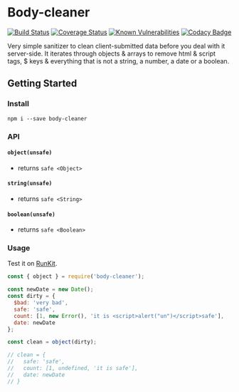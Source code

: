 # Body-cleaner

[![Build Status](https://travis-ci.org/atmys/body-cleaner.svg?branch=master)](https://travis-ci.org/atmys/body-cleaner)
[![Coverage Status](https://coveralls.io/repos/github/atmys/body-cleaner/badge.svg)](https://coveralls.io/github/atmys/body-cleaner)
[![Known Vulnerabilities](https://snyk.io/test/github/atmys/body-cleaner/badge.svg?targetFile=package.json)](https://snyk.io/test/github/atmys/body-cleaner?targetFile=package.json)
[![Codacy Badge](https://api.codacy.com/project/badge/Grade/462676090fab4f61a34e1152527b9fd1)](https://www.codacy.com/app/atmys/body-cleaner?utm_source=github.com&amp;utm_medium=referral&amp;utm_content=atmys/body-cleaner&amp;utm_campaign=Badge_Grade)

Very simple sanitizer to clean client-submitted data before you deal with it server-side. It iterates through objects & arrays to remove html & script tags, $ keys & everything that is not a string, a number, a date or a boolean.

## Getting Started

### Install

```console
npm i --save body-cleaner
```

### API

#### `object(unsafe)`
- returns `safe <Object>`
#### `string(unsafe)`
- returns `safe <String>`
#### `boolean(unsafe)`
- returns `safe <Boolean>`

### Usage

Test it on [RunKit](https://runkit.com/atmys/body-cleaner).

```js
const { object } = require('body-cleaner');

const newDate = new Date();
const dirty = {
  $bad: 'very bad',
  safe: 'safe',
  count: [1, new Error(), 'it is <script>alert("un")</script>safe'],
  date: newDate
};

const clean = object(dirty);

// clean = {
//   safe: 'safe',
//   count: [1, undefined, 'it is safe'],
//   date: newDate
// }
```
